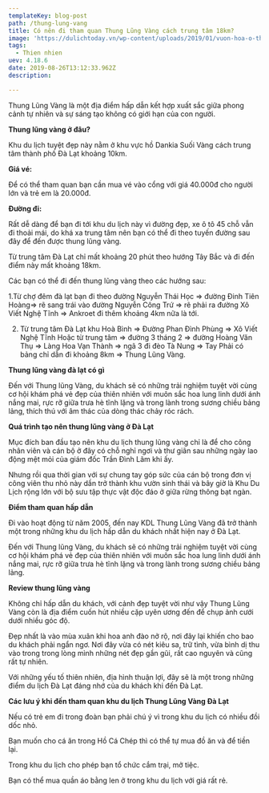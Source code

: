 ```yaml
---
templateKey: blog-post
path: /thung-lung-vang
title: Có nên đi tham quan Thung Lũng Vàng cách trung tâm 18km?
image: 'https://dulichtoday.vn/wp-content/uploads/2019/01/vuon-hoa-o-thung-lung-vang-da-lat.jpg' 
tags:
  - Thien nhien
uev: 4.18.6
date: 2019-08-26T13:12:33.962Z
description:

---
```


Thung Lũng Vàng là một địa điểm hấp dẫn kết hợp xuất sắc giữa phong cảnh tự nhiên và sự sáng tạo không có giới hạn của con người.

**Thung lũng vàng ở đâu?**

Khu du lịch tuyệt đẹp này nằm ở khu vực hồ Dankia Suối Vàng cách trung tâm thành phố Đà Lạt khoảng 10km.


**Giá vé:**

Để có thể tham quan bạn cần mua vé vào cổng với giá 40.000đ cho người lớn và trẻ em là 20.000đ.

**Đường đi:**

Rất dễ dàng để bạn đi tới khu du lịch này vì đường đẹp, xe ô tô 45 chỗ vẫn đi thoải mái, do khá xa trung tâm nên bạn có thể đi theo tuyến đường sau đây để đến được thung lũng vàng.

Từ trung tâm Đà Lạt chỉ mất khoảng 20 phút theo hướng Tây Bắc và đi đến điểm này mất khoảng 18km.

Các bạn có thể đi đến thung lũng vàng theo các hướng sau:

1.Từ chợ đêm đà lạt bạn đi theo đường Nguyễn Thái Học => đường Đinh Tiên Hoàng=> rẽ sang trái vào đường Nguyễn Công Trứ => rẽ phải ra đường Xô Viết Nghệ Tĩnh => Ankroet đi thêm khoảng 4km nữa là tới.

2. Từ trung tâm Đà Lạt khu Hoà Bình => Đường Phan Đình Phùng => Xô Viết Nghệ Tĩnh Hoặc từ trung tâm => đường 3 tháng 2 => đường Hoàng Văn Thụ => Làng Hoa Vạn Thành => ngã 3 đi đèo Tà Nung => Tay Phải có bảng chỉ dẫn đi khoảng 8km => Thung Lũng Vàng.

**Thung lũng vàng đà lạt có gì**

Đến với Thung lũng Vàng, du khách sẽ có những trải nghiệm tuyệt vời cùng cơ hội khám phá vẻ đẹp của thiên nhiên với muôn sắc hoa lung linh dưới ánh nắng mai, rực rỡ giữa trưa hè tĩnh lặng và trong lành trong sương chiều bảng lảng, thích thú với âm thác của dòng thác chảy róc rách.


**Quá trình tạo nên thung lũng vàng ở Đà Lạt**

Mục đích ban đầu tạo nên khu du lịch thung lũng vàng chỉ là để cho công nhân viên và cán bộ ở đây có chỗ nghỉ ngơi và thư giãn sau những ngày lao động mệt mỏi của giám đốc Trần Đình Lãm khi ấy.


Nhưng rồi qua thời gian với sự chung tay góp sức của cán bộ trong đơn vị công viên thu nhỏ này dần trở thành khu vườn sinh thái và bây giờ là Khu Du Lịch rộng lớn với bộ sưu tập thực vật độc đáo ở giữa rừng thông bạt ngàn.

**Điểm tham quan hấp dẫn**

Đi vào hoạt động từ năm 2005, đến nay KDL Thung Lũng Vàng đã trở thành một trong những khu du lịch hấp dẫn du khách nhất hiện nay ở Đà Lạt.

Đến với Thung lũng Vàng, du khách sẽ có những trải nghiệm tuyệt vời cùng cơ hội khám phá vẻ đẹp của thiên nhiên với muôn sắc hoa lung linh dưới ánh nắng mai, rực rỡ giữa trưa hè tĩnh lặng và trong lành trong sương chiều bảng lảng.

**Review thung lũng vàng**

Không chỉ hấp dẫn du khách, với cảnh đẹp tuyệt vời như vậy Thung Lũng Vàng còn là địa điểm cuốn hút nhiều cặp uyên ương đến để chụp ảnh cưới dưới nhiều góc độ.

Đẹp nhất là vào mùa xuân khi hoa anh đào nở rộ, nơi đây lại khiến cho bao du khách phải ngẩn ngơ. Nơi đây vừa có nét kiêu sa, trữ tình, vừa bình dị thu vào trong trong lòng mình những nét đẹp gần gũi, rất cao nguyên và cũng rất tự nhiên.

Với những yếu tố thiên nhiên, địa hình thuận lợi, đây sẽ là một trong những điểm du lịch Đà Lạt đáng nhớ của du khách khi đến Đà Lạt.


**Các lưu ý khi đến tham quan khu du lịch Thung Lũng Vàng Đà Lạt**

Nếu có trẻ em đi trong đoàn bạn phải chú ý vì trong khu du lịch có nhiều đồi dốc nhỏ.

Bạn muốn cho cá ăn trong Hồ Cá Chép thì có thể tự mua đồ ăn và để tiền lại.

Trong khu du lịch cho phép bạn tổ chức cắm trại, mở tiệc.

Bạn có thể mua quần áo bằng len ở trong khu du lịch với giá rất rẻ.